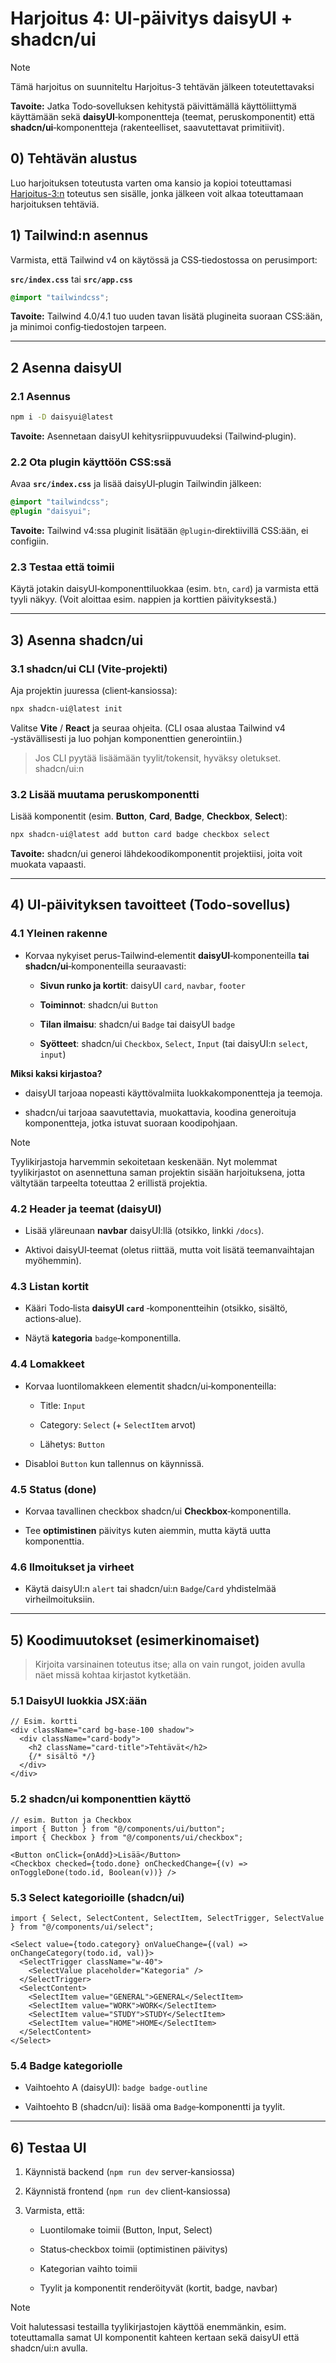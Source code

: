# Harjoitus 4: UI‑päivitys daisyUI + shadcn/ui

>[!NOTE]
> Tämä harjoitus on suunniteltu Harjoitus-3 tehtävän jälkeen toteutettavaksi

**Tavoite:** Jatka Todo‑sovelluksen kehitystä päivittämällä käyttöliittymä käyttämään sekä **daisyUI**‑komponentteja (teemat, peruskomponentit) että **shadcn/ui**‑komponentteja (rakenteelliset, saavutettavat primitiivit).

## 0) Tehtävän alustus

Luo harjoituksen toteutusta varten oma kansio ja kopioi toteuttamasi [Harjoitus-3:n](https://github.com/xamk-mire/WebTek25/blob/main/Harjoitukset/Harjoitus-3.md) toteutus sen sisälle, jonka jälkeen voit alkaa toteuttamaan harjoituksen tehtäviä.

## 1) Tailwind:n asennus

Varmista, että Tailwind v4 on käytössä ja CSS‑tiedostossa on perusimport:

**`src/index.css`** tai **`src/app.css`**

```css
@import "tailwindcss";
```

**Tavoite:** Tailwind 4.0/4.1 tuo uuden tavan lisätä plugineita suoraan CSS:ään, ja minimoi config‑tiedostojen tarpeen.

---
## 2 Asenna daisyUI 

### 2.1 Asennus

```bash
npm i -D daisyui@latest
```

**Tavoite:** Asennetaan daisyUI kehitysriippuvuudeksi (Tailwind‑plugin). 

### 2.2 Ota plugin käyttöön CSS:ssä

Avaa **`src/index.css`** ja lisää daisyUI‑plugin Tailwindin jälkeen:

```css
@import "tailwindcss";
@plugin "daisyui";
```

**Tavoite:** Tailwind v4:ssa pluginit lisätään `@plugin`‑direktiivillä CSS:ään, ei configiin. 

### 2.3 Testaa että toimii

Käytä jotakin daisyUI‑komponenttiluokkaa (esim. `btn`, `card`) ja varmista että tyyli näkyy. (Voit aloittaa esim. nappien ja korttien päivityksestä.)

---

## 3) Asenna shadcn/ui

### 3.1 shadcn/ui CLI (Vite‑projekti)

Aja projektin juuressa (client‑kansiossa):

```bash
npx shadcn-ui@latest init
```

Valitse **Vite** / **React** ja seuraa ohjeita. (CLI osaa alustaa Tailwind v4 ‑ystävällisesti ja luo pohjan komponenttien generointiin.) 

> Jos CLI pyytää lisäämään tyylit/tokensit, hyväksy oletukset. shadcn/ui:n 

### 3.2 Lisää muutama peruskomponentti

Lisää komponentit (esim. **Button**, **Card**, **Badge**, **Checkbox**, **Select**):

```bash
npx shadcn-ui@latest add button card badge checkbox select
```

**Tavoite:** shadcn/ui generoi lähdekoodikomponentit projektiisi, joita voit muokata vapaasti. 

---

## 4) UI‑päivityksen tavoitteet (Todo‑sovellus)

### 4.1 Yleinen rakenne

- Korvaa nykyiset perus‑Tailwind‑elementit **daisyUI**‑komponenteilla **tai** **shadcn/ui**‑komponenteilla seuraavasti:
    
    - **Sivun runko ja kortit**: daisyUI `card`, `navbar`, `footer`
        
    - **Toiminnot**: shadcn/ui `Button`
        
    - **Tilan ilmaisu**: shadcn/ui `Badge` tai daisyUI `badge`
        
    - **Syötteet**: shadcn/ui `Checkbox`, `Select`, `Input` (tai daisyUI:n `select`, `input`)
        

**Miksi kaksi kirjastoa?**

- daisyUI tarjoaa nopeasti käyttövalmiita luokkakomponentteja ja teemoja.
    
- shadcn/ui tarjoaa saavutettavia, muokattavia, koodina generoituja komponentteja, jotka istuvat suoraan koodipohjaan. 
    

>[!NOTE]
> Tyylikirjastoja harvemmin sekoitetaan keskenään. Nyt molemmat tyylikirjastot on asennettuna saman projektin sisään harjoituksena, jotta vältytään tarpeelta toteuttaa 2 erillistä projektia.

### 4.2 Header ja teemat (daisyUI)

- Lisää yläreunaan **navbar** daisyUI:llä (otsikko, linkki `/docs`).
    
- Aktivoi daisyUI‑teemat (oletus riittää, mutta voit lisätä teemanvaihtajan myöhemmin).
    

### 4.3 Listan kortit

- Kääri Todo‑lista **daisyUI `card`** ‑komponentteihin (otsikko, sisältö, actions‑alue).
    
- Näytä **kategoria** `badge`‑komponentilla.
    

### 4.4 Lomakkeet

- Korvaa luontilomakkeen elementit shadcn/ui‑komponenteilla:
    
    - Title: `Input`
        
    - Category: `Select` (+ `SelectItem` arvot)
        
    - Lähetys: `Button`
        
- Disabloi `Button` kun tallennus on käynnissä.
    

### 4.5 Status (done)

- Korvaa tavallinen checkbox shadcn/ui **Checkbox**‑komponentilla.
    
- Tee **optimistinen** päivitys kuten aiemmin, mutta käytä uutta komponenttia.
    

### 4.6 Ilmoitukset ja virheet

- Käytä daisyUI:n `alert` tai shadcn/ui:n `Badge`/`Card` yhdistelmää virheilmoituksiin.
    

---

## 5) Koodimuutokset (esimerkinomaiset)

> Kirjoita varsinainen toteutus itse; alla on vain rungot, joiden avulla näet missä kohtaa kirjastot kytketään.

### 5.1 DaisyUI luokkia JSX:ään

```tsx
// Esim. kortti
<div className="card bg-base-100 shadow">
  <div className="card-body">
    <h2 className="card-title">Tehtävät</h2>
    {/* sisältö */}
  </div>
</div>
```

### 5.2 shadcn/ui komponenttien käyttö

```tsx
// esim. Button ja Checkbox
import { Button } from "@/components/ui/button";
import { Checkbox } from "@/components/ui/checkbox";

<Button onClick={onAdd}>Lisää</Button>
<Checkbox checked={todo.done} onCheckedChange={(v) => onToggleDone(todo.id, Boolean(v))} />
```

### 5.3 Select kategorioille (shadcn/ui)

```tsx
import { Select, SelectContent, SelectItem, SelectTrigger, SelectValue } from "@/components/ui/select";

<Select value={todo.category} onValueChange={(val) => onChangeCategory(todo.id, val)}>
  <SelectTrigger className="w-40">
    <SelectValue placeholder="Kategoria" />
  </SelectTrigger>
  <SelectContent>
    <SelectItem value="GENERAL">GENERAL</SelectItem>
    <SelectItem value="WORK">WORK</SelectItem>
    <SelectItem value="STUDY">STUDY</SelectItem>
    <SelectItem value="HOME">HOME</SelectItem>
  </SelectContent>
</Select>
```

### 5.4 Badge kategoriolle

- Vaihtoehto A (daisyUI): `badge badge-outline`
    
- Vaihtoehto B (shadcn/ui): lisää oma `Badge`‑komponentti ja tyylit.
    

---

## 6) Testaa UI

1. Käynnistä backend (`npm run dev` server‑kansiossa)
    
2. Käynnistä frontend (`npm run dev` client‑kansiossa)
    
3. Varmista, että:
    
    - Luontilomake toimii (Button, Input, Select)
        
    - Status‑checkbox toimii (optimistinen päivitys)
        
    - Kategorian vaihto toimii
        
    - Tyylit ja komponentit renderöityvät (kortit, badge, navbar)
        

>[!NOTE]
> Voit halutessasi testailla tyylikirjastojen käyttöä enemmänkin, esim. toteuttamalla samat UI komponentit kahteen kertaan sekä daisyUI että shadcn/ui:n avulla.
